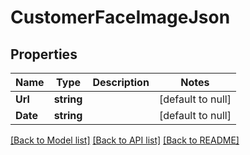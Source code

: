 # CustomerFaceImageJson

## Properties
Name | Type | Description | Notes
------------ | ------------- | ------------- | -------------
**Url** | **string** |  | [default to null]
**Date** | **string** |  | [default to null]

[[Back to Model list]](../README.md#documentation-for-models) [[Back to API list]](../README.md#documentation-for-api-endpoints) [[Back to README]](../README.md)



